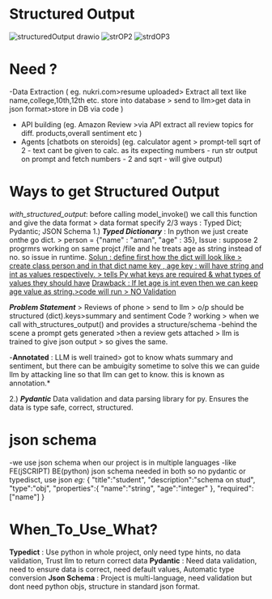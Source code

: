 Structured Output
=================

![structuredOutput drawio](https://github.com/user-attachments/assets/8a0dd1bf-8501-4ef4-a457-3223bcc9f068)
![strOP2](https://github.com/user-attachments/assets/7b33b342-f195-4755-9940-daf70f62af8a)
![strdOP3](https://github.com/user-attachments/assets/a478f67e-44ec-42a0-8a3b-15ab997c5ab0)






# Need ?
-Data Extraction ( eg. nukri.com>resume uploaded> Extract all text like name,college,10th,12th etc. store into database > send to llm>get data in json format>store in DB via code )
- API building (eg. Amazon Review >via API  extract all review topics for diff. products,overall sentiment etc )
- Agents [chatbots on steroids] (eg. calculator agent > prompt-tell sqrt of 2 - text cant be given to calc. as its expecting numbers -  run str output on prompt and fetch numbers - 2 and sqrt - will give output)

# Ways to get Structured Output

*with_structured_output*: before calling model_invoke() we call this function and give the data format > data format specify 2/3 ways : Typed Dict; Pydantic; JSON Schema
1.) ***Typed Dictionary*** : In python we just create onthe go dict. > person = {"name" : "aman", "age" : 35}, Issue : suppose 2 progrmrs working on same projct /file and he treats age as string instead of no. so issue in runtime.
<ins>Solun : define first how the dict will look like > create class  person and in that dict name key , age key : will have string and int as values respectively. > tells Py what keys are required & what types of values they should have</ins>
<ins>Drawback :  If let age is int even then we can keep age value as string.>code will run > NO Validation</ins>
               

***Problem Statement*** > Reviews of phone > send to llm > o/p should be structured (dict).keys>summary and sentiment 
Code ? working > when we call with_structures_output() and provides a structure/schema -behind the scene a prompt gets generated >then a review gets attached > llm is trained to give json output > so gives the same.

-**Annotated** : LLM is well trained> got to know whats summary and sentiment, but there can be ambuigity sometime to solve this we can guide llm by attacking line so that llm can get to know. this is known as annotation.*

2.) ***Pydantic***
Data validation and data parsing library for py. Ensures the data is type safe, correct, structured.



# json schema
-we use json schema when our project is in multiple languages 
    -like FE(jSCRIPT) BE(python) json schema needed in both so no pydantic or typedisct, use json
    *eg:* 
    {
    "title":"student",
    "description":"schema on stud",
    "type":"obj",
    "properties":{
        "name":"string",
        "age":"integer"
    },
    "required":["name"]
}

# When_To_Use_What?
**Typedict** : Use python in whole project, only need type hints, no data validation, Trust llm to return correct data
**Pydantic** : Need data validation, need to ensure data is correct, need default values, Automatic type conversion
**Json Schema** : Project is multi-language, need validation but dont need python objs, structure in standard json format.